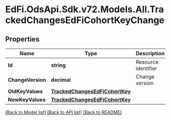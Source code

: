 # EdFi.OdsApi.Sdk.v72.Models.All.TrackedChangesEdFiCohortKeyChange

## Properties

Name | Type | Description | Notes
------------ | ------------- | ------------- | -------------
**Id** | **string** | Resource identifier | [optional] 
**ChangeVersion** | **decimal** | Change version | [optional] 
**OldKeyValues** | [**TrackedChangesEdFiCohortKey**](TrackedChangesEdFiCohortKey.md) |  | [optional] 
**NewKeyValues** | [**TrackedChangesEdFiCohortKey**](TrackedChangesEdFiCohortKey.md) |  | [optional] 

[[Back to Model list]](../../README.md#documentation-for-models) [[Back to API list]](../../README.md#documentation-for-api-endpoints) [[Back to README]](../../README.md)

